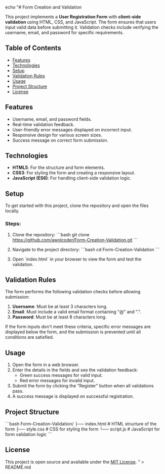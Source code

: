 echo "# Form Creation and Validation

This project implements a **User Registration Form** with **client-side validation** using HTML, CSS, and JavaScript. The form ensures that users input valid data before submitting it. Validation checks include verifying the username, email, and password for specific requirements.

## Table of Contents

- [Features](#features)
- [Technologies](#technologies)
- [Setup](#setup)
- [Validation Rules](#validation-rules)
- [Usage](#usage)
- [Project Structure](#project-structure)
- [License](#license)

## Features

- Username, email, and password fields.
- Real-time validation feedback.
- User-friendly error messages displayed on incorrect input.
- Responsive design for various screen sizes.
- Success message on correct form submission.

## Technologies

- **HTML5**: For the structure and form elements.
- **CSS3**: For styling the form and creating a responsive layout.
- **JavaScript (ES6)**: For handling client-side validation logic.

## Setup

To get started with this project, clone the repository and open the files locally.

### Steps:

1. Clone the repository:
   \`\`\`bash
   git clone https://github.com/awolcoder/Form-Creation-Validation.git
   \`\`\`

2. Navigate to the project directory:
   \`\`\`bash
   cd Form-Creation-Validation
   \`\`\`

3. Open \`index.html\` in your browser to view the form and test the validation.

## Validation Rules

The form performs the following validation checks before allowing submission:

1. **Username**: Must be at least 3 characters long.
2. **Email**: Must include a valid email format containing \"@\" and \".\".
3. **Password**: Must be at least 8 characters long.

If the form inputs don't meet these criteria, specific error messages are displayed below the form, and the submission is prevented until all conditions are satisfied.

## Usage

1. Open the form in a web browser.
2. Enter the details in the fields and see the validation feedback:
   - Green success messages for valid input.
   - Red error messages for invalid input.
3. Submit the form by clicking the \"Register\" button when all validations pass.
4. A success message is displayed on successful registration.

## Project Structure

\`\`\`bash
Form-Creation-Validation/
├── index.html        # HTML structure of the form
├── style.css         # CSS for styling the form
└── script.js         # JavaScript for form validation logic
\`\`\`

## License

This project is open source and available under the [MIT License](https://opensource.org/licenses/MIT).
" > README.md
